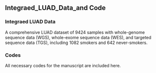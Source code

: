 ## Integraed_LUAD_Data_and Code
### Integraed LUAD Data
A comprehensive LUAD dataset of 9424 samples with whole-genome sequence data (WGS), whole-exome sequence data (WES), and targeted sequence data (TGS), including 1082 smokers and 642 never-smokers. 
### Codes
All necessary codes for the manuscript are included here.
